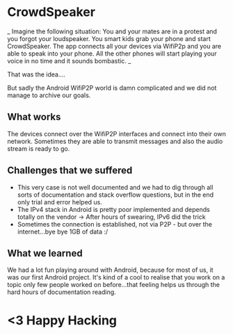 # CrowdSpeaker
_ Imagine the following situation: You and your mates are in a protest and you forgot your loudspeaker. You smart kids grab your phone and start CrowdSpeaker. The app connects all your devices via WifiP2p and you are able to speak into your phone. All the other phones will start playing your voice in no time and it sounds bombastic. _

That was the idea....

But sadly the Android WifiP2P world is damn complicated and we did not manage to archive our goals.

## What works
The devices connect over the WifiP2P interfaces and connect into their own network. Sometimes they are able to transmit messages and also the audio stream is ready to go.

## Challenges that we suffered
- This very case is not well documented and we had to dig through all sorts of documentation and stack overflow questions, but in the end only trial and error helped us.
- The IPv4 stack in Android is pretty poor implemented and depends totally on the vendor -> After hours of swearing, IPv6 did the trick
- Sometimes the connection is established, not via P2P - but over the internet...bye bye 1GB of data :/

## What we learned
We had a lot fun playing around with Android, because for most of us, it was our first Android project. It's kind of a cool to realise that you work on a topic only few people worked on before...that feeling helps us through the hard hours of documentation reading.

# <3 Happy Hacking

